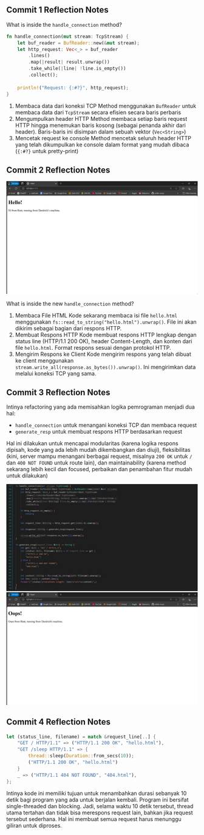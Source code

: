 ## Commit 1 Reflection Notes

What is inside the `handle_connection` method?

```rust
fn handle_connection(mut stream: TcpStream) {
    let buf_reader = BufReader::new(&mut stream);
    let http_request: Vec<_> = buf_reader
        .lines()
        .map(|result| result.unwrap())
        .take_while(|line| !line.is_empty())
        .collect();

    println!("Request: {:#?}", http_request);
}
```

1) Membaca data dari koneksi TCP
Method menggunakan `BufReader` untuk membaca data dari `TcpStream` secara efisien secara baris perbaris
2) Mengumpulkan header HTTP
Method membaca setiap baris request HTTP hingga menemukan baris kosong (sebagai penanda akhir dari header). Baris-baris ini disimpan dalam sebuah vektor (`Vec<String>`)
3) Mencetak request ke console
Method mencetak seluruh header HTTP yang telah dikumpulkan ke console dalam format yang mudah dibaca (`{:#?}` untuk pretty-print)

## Commit 2 Reflection Notes
![Commit 2 screen capture](capture-2-mod6.jpg)

What is inside the new `handle_connection` method?
1) Membaca File HTML
Kode sekarang membaca isi file `hello.html` menggunakan `fs::read_to_string("hello.html").unwrap()`. File ini akan dikirim sebagai bagian dari respons HTTP.
2) Membuat Respons HTTP
Kode membuat respons HTTP lengkap dengan status line (HTTP/1.1 200 OK), header Content-Length, dan konten dari file `hello.html`. Format respons sesuai dengan protokol HTTP.
3) Mengirim Respons ke Client
Kode mengirim respons yang telah dibuat ke client menggunakan `stream.write_all(response.as_bytes()).unwrap()`. Ini mengirimkan data melalui koneksi TCP yang sama.

## Commit 3 Reflection Notes
Intinya refactoring yang ada memisahkan logika pemrograman menjadi dua hal:
- `handle_connection` untuk menangani koneksi TCP dan membaca request
- `generate_resp` untuk membuat respons HTTP berdasarkan request

Hal ini dilakukan untuk mencapai modularitas (karena logika respons dipisah, kode yang ada lebih mudah dikembangkan dan diuji), fleksibilitas (kini, server mampu menangani berbagai request, misalnya `200 OK` untuk `/` dan `400 NOT FOUND` untuk route lain), dan maintainability (karena method sekarang lebih kecil dan focused, perbaikan dan penambahan fitur mudah untuk dilakukan)

![Commit 3.1 screen capture](capture-3-mod6-1.jpg)
![Commit 3 screen capture](capture-3-mod6.jpg)

## Commit 4 Reflection Notes
```rust
let (status_line, filename) = match &request_line[..] { 
    "GET / HTTP/1.1" => ("HTTP/1.1 200 OK", "hello.html"), 
    "GET /sleep HTTP/1.1" => { 
        thread::sleep(Duration::from_secs(10)); 
        ("HTTP/1.1 200 OK", "hello.html") 
    } 
    _ => ("HTTP/1.1 404 NOT FOUND", "404.html"), 
}; 
```
Intinya kode ini memiliki tujuan untuk menambahkan durasi sebanyak 10 detik bagi program yang ada untuk berjalan kembali. Program ini bersifat single-threaded dan blocking. Jadi, selama waktu 10 detik tersebut, thread utama tertahan dan tidak bisa merespons request lain, bahkan jika request tersebut sederhana. Hal ini membuat semua request harus menunggu giliran untuk diproses.

